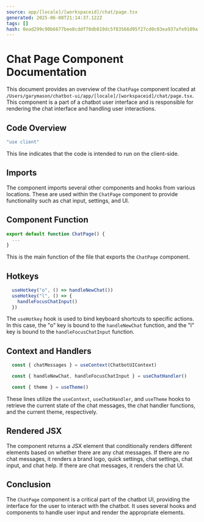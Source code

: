 ```yaml
---
source: app/[locale]/[workspaceid]/chat/page.tsx
generated: 2025-06-08T21:14:37.122Z
tags: []
hash: 0ead299c90b6677bee8cddf70db819dc5f83566d95f27cd0c03ea937afe9109a
---
```


# Chat Page Component Documentation

This document provides an overview of the `ChatPage` component located at `/Users/garymason/chatbot-ui/app/[locale]/[workspaceid]/chat/page.tsx`. This component is a part of a chatbot user interface and is responsible for rendering the chat interface and handling user interactions.

## Code Overview

```ts
"use client"
```
This line indicates that the code is intended to run on the client-side.

## Imports

The component imports several other components and hooks from various locations. These are used within the `ChatPage` component to provide functionality such as chat input, settings, and UI.

## Component Function

```ts
export default function ChatPage() {
  ...
}
```
This is the main function of the file that exports the `ChatPage` component. 

## Hotkeys

```ts
  useHotkey("o", () => handleNewChat())
  useHotkey("l", () => {
    handleFocusChatInput()
  })
```
The `useHotkey` hook is used to bind keyboard shortcuts to specific actions. In this case, the "o" key is bound to the `handleNewChat` function, and the "l" key is bound to the `handleFocusChatInput` function.

## Context and Handlers

```ts
  const { chatMessages } = useContext(ChatbotUIContext)

  const { handleNewChat, handleFocusChatInput } = useChatHandler()

  const { theme } = useTheme()
```
These lines utilize the `useContext`, `useChatHandler`, and `useTheme` hooks to retrieve the current state of the chat messages, the chat handler functions, and the current theme, respectively.

## Rendered JSX

The component returns a JSX element that conditionally renders different elements based on whether there are any chat messages. If there are no chat messages, it renders a brand logo, quick settings, chat settings, chat input, and chat help. If there are chat messages, it renders the chat UI.

## Conclusion

The `ChatPage` component is a critical part of the chatbot UI, providing the interface for the user to interact with the chatbot. It uses several hooks and components to handle user input and render the appropriate elements.